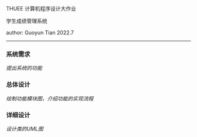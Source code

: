 THUEE 计算机程序设计大作业

学生成绩管理系统

author: Guoyun Tian	2022.7

---

### 系统需求

*提出系统的功能*

### 总体设计

*绘制功能模块图，介绍功能的实现流程*

### 详细设计

*设计类的UML图*